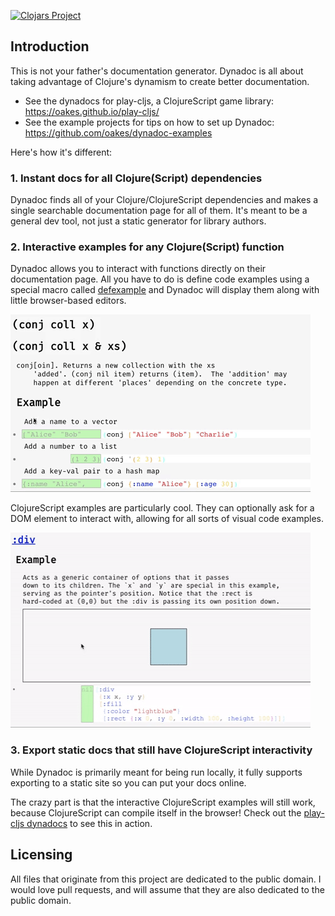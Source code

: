 [![Clojars Project](https://img.shields.io/clojars/v/dynadoc.svg)](https://clojars.org/dynadoc)

## Introduction

This is not your father's documentation generator. Dynadoc is all about taking advantage of Clojure's dynamism to create better documentation.

* See the dynadocs for play-cljs, a ClojureScript game library:
    https://oakes.github.io/play-cljs/
* See the example projects for tips on how to set up Dynadoc:
    https://github.com/oakes/dynadoc-examples

Here's how it's different:

### 1. Instant docs for all Clojure(Script) dependencies

Dynadoc finds all of your Clojure/ClojureScript dependencies and makes a single searchable documentation page for all of them. It's meant to be a general dev tool, not just a static generator for library authors.

### 2. Interactive examples for any Clojure(Script) function

Dynadoc allows you to interact with functions directly on their documentation page. All you have to do is define code examples using a special macro called [defexample](https://github.com/oakes/defexample) and Dynadoc will display them along with little browser-based editors.

![demo clj](demo-clj.gif)

ClojureScript examples are particularly cool. They can optionally ask for a DOM element to interact with, allowing for all sorts of visual code examples.

![demo cljs](demo-cljs.gif)

### 3. Export static docs that still have ClojureScript interactivity

While Dynadoc is primarily meant for being run locally, it fully supports exporting to a static site so you can put your docs online.

The crazy part is that the interactive ClojureScript examples will still work, because ClojureScript can compile itself in the browser! Check out the [play-cljs dynadocs](https://oakes.github.io/play-cljs/) to see this in action.

## Licensing

All files that originate from this project are dedicated to the public domain. I would love pull requests, and will assume that they are also dedicated to the public domain.
